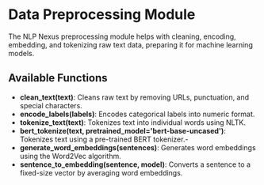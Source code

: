 # Data Preprocessing Module

The NLP Nexus preprocessing module helps with cleaning, encoding, embedding, and tokenizing raw text data, preparing it for machine learning models.

## Available Functions

- **clean_text(text)**: Cleans raw text by removing URLs, punctuation, and special characters.
- **encode_labels(labels)**: Encodes categorical labels into numeric format.
- **tokenize_text(text)**: Tokenizes text into individual words using NLTK.
- **bert_tokenize(text, pretrained_model='bert-base-uncased')**: Tokenizes text using a pre-trained BERT tokenizer.- 
- **generate_word_embeddings(sentences)**: Generates word embeddings using the Word2Vec algorithm.
- **sentence_to_embedding(sentence, model)**: Converts a sentence to a fixed-size vector by averaging word embeddings.
